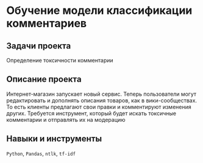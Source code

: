 # Обучение модели классификации комментариев

## Задачи проекта
Определение токсичности комментарии

## Описание проекта
Интернет-магазин запускает новый сервис. Теперь пользователи могут редактировать и дополнять описания товаров, как в вики-сообществах. То есть клиенты предлагают свои правки и комментируют изменения других. Требуется инструмент, который будет искать токсичные комментарии и отправлять их на модерацию

## Навыки и инструменты
`Python`, `Pandas`, `ntlk`, `tf-idf`
